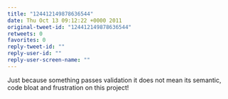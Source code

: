 ```yaml
---
title: "124412149878636544"
date: Thu Oct 13 09:12:22 +0000 2011
original-tweet-id: "124412149878636544"
retweets: 0
favorites: 0
reply-tweet-id: ""
reply-user-id: ""
reply-user-screen-name: ""
---
```

Just because something passes validation it does not mean its semantic, code bloat and frustration on this project!
